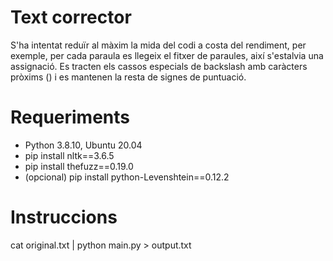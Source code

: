 # Text corrector
S'ha intentat reduïr al màxim la mida del codi a costa del rendiment, per exemple, per cada paraula es llegeix el fitxer de paraules, així s'estalvia una assignació.
Es tracten els cassos especials de backslash amb caràcters pròxims (\) i es mantenen la resta de signes de puntuació. 

# Requeriments
 - Python 3.8.10, Ubuntu 20.04
 - pip install nltk==3.6.5
 - pip install thefuzz==0.19.0
 - (opcional) pip install python-Levenshtein==0.12.2

# Instruccions
cat original.txt | python main.py > output.txt
